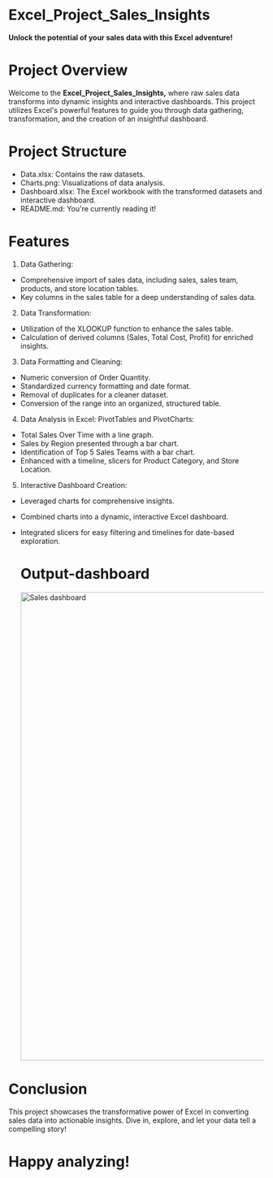 # Excel_Project_Sales_Insights
**Unlock the potential of your sales data with this Excel adventure!**
# Project Overview
Welcome to the **Excel_Project_Sales_Insights,** where raw sales data transforms into dynamic insights and interactive dashboards. This project utilizes Excel's powerful features to guide you through data gathering, transformation, and the creation of an insightful dashboard.

# Project Structure
- Data.xlsx: Contains the raw  datasets.
- Charts.png: Visualizations of data analysis.
- Dashboard.xlsx: The Excel workbook with the transformed datasets and interactive dashboard.
- README.md: You're currently reading it!

# Features
1. Data Gathering:
- Comprehensive import of sales data, including sales, sales team, products, and store location tables.
- Key columns in the sales table for a deep understanding of sales data.

2. Data Transformation:
- Utilization of the XLOOKUP function to enhance the sales table.
- Calculation of derived columns (Sales, Total Cost, Profit) for enriched insights.

3. Data Formatting and Cleaning:
- Numeric conversion of Order Quantity.
- Standardized currency formatting and date format.
- Removal of duplicates for a cleaner dataset.
- Conversion of the range into an organized, structured table.

4. Data Analysis in Excel: PivotTables and PivotCharts:
- Total Sales Over Time with a line graph.
- Sales by Region presented through a bar chart.
- Identification of Top 5 Sales Teams with a bar chart.
- Enhanced with a timeline, slicers for Product Category, and Store Location.

5. Interactive Dashboard Creation:
- Leveraged charts for comprehensive insights.
- Combined charts into a dynamic, interactive Excel dashboard.
- Integrated slicers for easy filtering and timelines for date-based exploration.

  # Output-dashboard
  <img width="922" alt="Sales dashboard" src="https://github.com/OsinachiEzemba/Excel_Project_Sales_Insights/assets/127313959/6419ca1a-547a-4014-86ec-90dd6ba47fe0">

# Conclusion
This project showcases the transformative power of Excel in converting sales data into actionable insights. Dive in, explore, and let your data tell a compelling story!

# Happy analyzing! 




